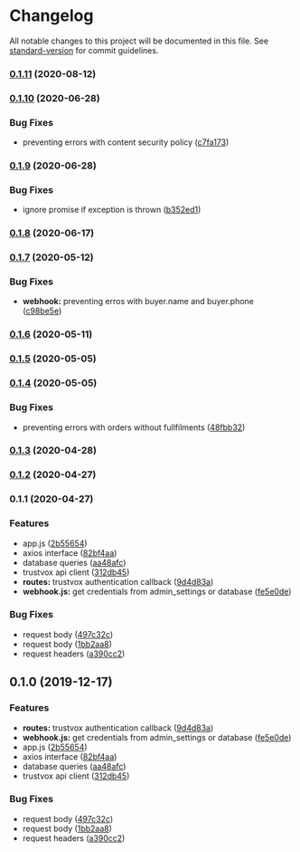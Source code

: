 # Changelog

All notable changes to this project will be documented in this file. See [standard-version](https://github.com/conventional-changelog/standard-version) for commit guidelines.

### [0.1.11](https://github.com/ecomclub/app-trustvox/compare/v0.1.10...v0.1.11) (2020-08-12)

### [0.1.10](https://github.com/ecomclub/app-trustvox/compare/v0.1.9...v0.1.10) (2020-06-28)


### Bug Fixes

* preventing errors with content security policy ([c7fa173](https://github.com/ecomclub/app-trustvox/commit/c7fa173c57d93b94baa06f2e63f0ca5bdbfd9b03))

### [0.1.9](https://github.com/ecomclub/app-trustvox/compare/v0.1.8...v0.1.9) (2020-06-28)


### Bug Fixes

* ignore promise if exception is thrown ([b352ed1](https://github.com/ecomclub/app-trustvox/commit/b352ed12ee13477e0353a5b3b0f8000a6faf13c9))

### [0.1.8](https://github.com/ecomclub/app-trustvox/compare/v0.1.7...v0.1.8) (2020-06-17)

### [0.1.7](https://github.com/ecomclub/app-trustvox/compare/v0.1.6...v0.1.7) (2020-05-12)


### Bug Fixes

* **webhook:** preventing erros with buyer.name and buyer.phone ([c98be5e](https://github.com/ecomclub/app-trustvox/commit/c98be5e2f9e709976653c7d7a8332f3bf704198f))

### [0.1.6](https://github.com/ecomclub/app-trustvox/compare/v0.1.5...v0.1.6) (2020-05-11)

### [0.1.5](https://github.com/ecomclub/app-trustvox/compare/v0.1.4...v0.1.5) (2020-05-05)

### [0.1.4](https://github.com/ecomclub/app-trustvox/compare/v0.1.3...v0.1.4) (2020-05-05)


### Bug Fixes

* preventing errors with orders without fullfilments ([48fbb32](https://github.com/ecomclub/app-trustvox/commit/48fbb32ee39d4483cc3acd9579af62e1c8046a91))

### [0.1.3](https://github.com/ecomclub/app-trustvox/compare/v0.1.2...v0.1.3) (2020-04-28)

### [0.1.2](https://github.com/ecomclub/app-trustvox/compare/v0.1.1...v0.1.2) (2020-04-27)

### 0.1.1 (2020-04-27)


### Features

* app.js ([2b55654](https://github.com/ecomclub/app-trustvox/commit/2b556546b2d57d0beb3ab9bb69b3f256c0447ee5))
* axios interface ([82bf4aa](https://github.com/ecomclub/app-trustvox/commit/82bf4aa6ec5e88e4c42195963512a8f6b1917b60))
* database queries ([aa48afc](https://github.com/ecomclub/app-trustvox/commit/aa48afc232f91c2408241c44272a34cfe3556096))
* trustvox api client ([312db45](https://github.com/ecomclub/app-trustvox/commit/312db45d63a0e6571bfd8d64a04b29622bf8bf62))
* **routes:** trustvox authentication callback ([9d4d83a](https://github.com/ecomclub/app-trustvox/commit/9d4d83a5d1d40cd186fd97fa174928a537699d71))
* **webhook.js:** get credentials from admin_settings or database ([fe5e0de](https://github.com/ecomclub/app-trustvox/commit/fe5e0de76a4f0975a17f5bda7deacda122399be2))


### Bug Fixes

* request body ([497c32c](https://github.com/ecomclub/app-trustvox/commit/497c32c8e3979eb2bc8bf64a169522bbf63cb2b0))
* request body ([1bb2aa8](https://github.com/ecomclub/app-trustvox/commit/1bb2aa86a0e5d0c11b30557c8ffe60ed5edae31a))
* request headers ([a390cc2](https://github.com/ecomclub/app-trustvox/commit/a390cc276455682290fc79e42a5f55c3a3ddbbd3))

## 0.1.0 (2019-12-17)


### Features

* **routes:** trustvox authentication callback ([9d4d83a](https://github.com/ecomclub/app-trustvox/commit/9d4d83a5d1d40cd186fd97fa174928a537699d71))
* **webhook.js:** get credentials from admin_settings or database ([fe5e0de](https://github.com/ecomclub/app-trustvox/commit/fe5e0de76a4f0975a17f5bda7deacda122399be2))
* app.js ([2b55654](https://github.com/ecomclub/app-trustvox/commit/2b556546b2d57d0beb3ab9bb69b3f256c0447ee5))
* axios interface ([82bf4aa](https://github.com/ecomclub/app-trustvox/commit/82bf4aa6ec5e88e4c42195963512a8f6b1917b60))
* database queries ([aa48afc](https://github.com/ecomclub/app-trustvox/commit/aa48afc232f91c2408241c44272a34cfe3556096))
* trustvox api client ([312db45](https://github.com/ecomclub/app-trustvox/commit/312db45d63a0e6571bfd8d64a04b29622bf8bf62))


### Bug Fixes

* request body ([497c32c](https://github.com/ecomclub/app-trustvox/commit/497c32c8e3979eb2bc8bf64a169522bbf63cb2b0))
* request body ([1bb2aa8](https://github.com/ecomclub/app-trustvox/commit/1bb2aa86a0e5d0c11b30557c8ffe60ed5edae31a))
* request headers ([a390cc2](https://github.com/ecomclub/app-trustvox/commit/a390cc276455682290fc79e42a5f55c3a3ddbbd3))
